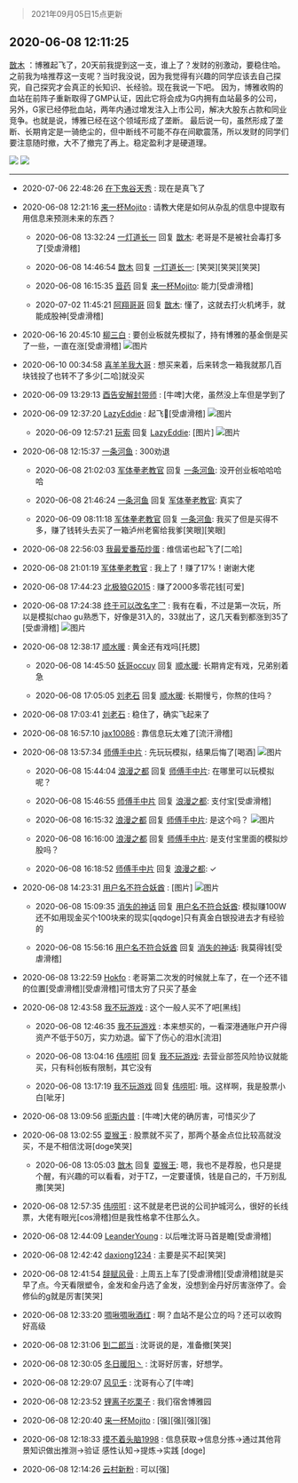 > 2021年09月05日15点更新
<link rel="stylesheet" href="https://cdn.jsdelivr.net/gh/taotie6/sampleJSON@main/css/photo_show.css">


 ## 2020-06-08 12:11:25 

 [㪚木](https://www.coolapk.com/feed/19401191?shareKey=OWEzMjAzYzlmMDI4NjEzMTc1NTk~) ：博雅起飞了，20天前我提到这一支，谁上了？发财的别激动，要稳住哈。
之前我为啥推荐这一支呢？当时我没说，因为我觉得有兴趣的同学应该去自己探究，自己探究才会真正的长知识、长经验。现在我说一下吧。
因为，博雅收购的血站在前阵子重新取得了GMP认证，因此它将会成为G内拥有血站最多的公司<!--break-->，另外，G家已经停批血站，两年内通过增发注入上市公司，解决大股东占款和同业竞争。也就是说，博雅已经在这个领域形成了垄断。
最后说一句，虽然形成了垄断、长期肯定是一骑绝尘的，但中断线不可能不存在间歇震荡，所以发财的同学们要注意随时撤，大不了撤完了再上。稳定盈利才是硬道理。 

<div class="album">
<img class="img-item" src="https://image.coolapk.com/feed/2020/0608/12/1081091_c2635bc9_9484_2299@1080x1741.jpeg" />
<img class="img-item" src="https://image.coolapk.com/feed/2020/0608/12/1081091_e17277b8_9484_2301@1080x1331.png" />
</div>

 ------- 

- 2020-07-06 22:48:26 [在下鬼谷天秀](uid=1463562) : 现在是真飞了 

- 2020-06-08 12:21:16 [来一杯Mojito](uid=718339) : 请教大佬是如何从杂乱的信息中提取有用信息来预测未来的东西？ 

    - 2020-06-08 13:32:24 [一灯道长一](uid=2901910) 回复 [㪚木](uid=1081091): 老哥是不是被社会毒打多了[受虐滑稽] 

    - 2020-06-08 14:46:54 [㪚木](uid=1081091) 回复 [一灯道长一](uid=2901910): [笑哭][笑哭][笑哭] 

    - 2020-06-08 16:15:35 [音药](uid=1025660) 回复 [来一杯Mojito](uid=718339): 能力[受虐滑稽] 

    - 2020-07-02 11:45:21 [阿翔哥哥](uid=2713706) 回复 [㪚木](uid=1081091): 懂了，这就去打火机烤手，就能成股神[受虐滑稽] 

- 2020-06-16 20:45:10 [柳三白](uid=1713328) : 要创业板就先模拟了，持有博雅的基金倒是买了一些，一直在涨[受虐滑稽] ![图片](https://image.coolapk.com/feed/2020/0616/20/1713328_ed09e610_1509_2631@1080x293.jpeg)

- 2020-06-10 00:34:58 [喜羊羊我大哥](uid=1474279) : 想买来着，后来转念一箱我就那几百块钱投了也转不了多少[二哈]就没买 

- 2020-06-09 13:29:13 [酉告安解封带师](uid=1199540) : [牛啤]大佬，虽然没上车但是学到了 

- 2020-06-09 12:37:20 [LazyEddie](uid=1254742) : 起飞🛫️[受虐滑稽] ![图片](https://image.coolapk.com/feed/2020/0609/12/1254742_7439_2958@828x1792.jpg)

    - 2020-06-09 12:57:21 [玩索](uid=1068897) 回复 [LazyEddie](uid=1254742): [图片] ![图片](https://image.coolapk.com/feed/2020/0609/12/1068897_02def7e5_8640_7425@1440x3120.jpeg)

- 2020-06-08 12:15:37 [一条河鱼](uid=1797408) : 300劝退 

    - 2020-06-08 21:02:03 [军体拳老教官](uid=2044950) 回复 [一条河鱼](uid=1797408): 没开创业板哈哈哈哈 

    - 2020-06-08 21:46:24 [一条河鱼](uid=1797408) 回复 [军体拳老教官](uid=2044950): 真实了 

    - 2020-06-09 08:11:18 [军体拳老教官](uid=2044950) 回复 [一条河鱼](uid=1797408): 我买了但是买得不多，赚了钱转头去买了一箱泸州老窖给我爹[笑眼][笑眼] 

- 2020-06-08 22:56:03 [我最爱番茄炒蛋](uid=1277550) : 维信诺也起飞了[二哈] 

- 2020-06-08 21:01:19 [军体拳老教官](uid=2044950) : 我上了！赚了17%！谢谢大佬 

- 2020-06-08 17:44:23 [北极狼G2015](uid=1022608) : 赚了2000多零花钱[可爱] 

- 2020-06-08 17:24:38 [终于可以改名字乛](uid=1560563) : 我有在看，不过是第一次玩，所以是模拟chao gu熟悉下，好像是31入的，33就出了，这几天看到都涨到35了[受虐滑稽] ![图片](https://image.coolapk.com/feed/2020/0608/17/1560563_6ac44154_8277_8186@1080x2340.jpeg)

- 2020-06-08 12:38:17 [顺水暖](uid=2030768) : 黄金还有戏吗[托腮] 

    - 2020-06-08 14:45:50 [妖哥occuy](uid=1388591) 回复 [顺水暖](uid=2030768): 长期肯定有戏，兄弟别着急 

    - 2020-06-08 17:05:05 [刘老石](uid=2738848) 回复 [顺水暖](uid=2030768): 长期慢亏，你熬的住吗？ 

- 2020-06-08 17:03:41 [刘老石](uid=2738848) : 稳住了，确实飞起来了 

- 2020-06-08 16:57:10 [jax10086](uid=797822) : 靠信息玩太难了[流汗滑稽] 

- 2020-06-08 13:57:34 [师傅手中片](uid=1467971) : 先玩玩模拟，结果后悔了[喝酒] ![图片](https://image.coolapk.com/feed/2020/0608/13/1467971_18cc8652_5853_8223@1080x2340.jpeg)

    - 2020-06-08 15:44:04 [浪漫之都](uid=547643) 回复 [师傅手中片](uid=1467971): 在哪里可以玩模拟呢？ 

    - 2020-06-08 15:46:55 [师傅手中片](uid=1467971) 回复 [浪漫之都](uid=547643): 支付宝[受虐滑稽] 

    - 2020-06-08 16:15:32 [浪漫之都](uid=547643) 回复 [师傅手中片](uid=1467971): 是这个吗？ ![图片](https://image.coolapk.com/feed/2020/0608/16/547643_d2aeb682_4131_7566@1080x2160.jpeg)

    - 2020-06-08 16:16:00 [浪漫之都](uid=547643) 回复 [师傅手中片](uid=1467971): 是支付宝里面的模拟炒股吗？ 

    - 2020-06-08 16:18:52 [师傅手中片](uid=1467971) 回复 [浪漫之都](uid=547643): ✓ 

- 2020-06-08 14:23:31 [用户名不符合妖酋](uid=1105274) : [图片] ![图片](https://image.coolapk.com/feed/2020/0608/14/1105274_d51eac57_7410_5069@1080x2160.jpeg)

    - 2020-06-08 15:09:35 [消失的神话](uid=880762) 回复 [用户名不符合妖酋](uid=1105274): 模拟赚100W还不如用现金买个100块来的现实[qqdoge]只有真金白银投进去才有经验的 

    - 2020-06-08 15:56:16 [用户名不符合妖酋](uid=1105274) 回复 [消失的神话](uid=880762): 我莫得钱[受虐滑稽] 

- 2020-06-08 13:22:59 [Hokfo](uid=2006127) : 老哥第二次发的时候就上车了，在一个还不错的位置[受虐滑稽][受虐滑稽]可惜太穷了只买了基金 

- 2020-06-08 12:43:58 [我不玩游戏](uid=3058829) : 这个一般人买不了吧[黑线] 

    - 2020-06-08 12:46:35 [我不玩游戏](uid=3058829) : 本来想买的，一看深港通账户开户得资产不低于50万，实力劝退。留下了伤心的泪水[流泪] 

    - 2020-06-08 13:04:16 [伟唠咑](uid=488448) 回复 [我不玩游戏](uid=3058829): 去营业部签风险协议就能买，只有科创板有限制，其它没有 

    - 2020-06-08 13:17:19 [我不玩游戏](uid=3058829) 回复 [伟唠咑](uid=488448): 哦。这样啊，我是股票小白[呲牙] 

- 2020-06-08 13:09:56 [呃斯内普](uid=3032124) : [牛啤]大佬的确厉害，可惜买少了 

- 2020-06-08 13:02:55 [耍猴王](uid=2055455) : 股票就不买了，那两个基金点位比较高就没买，不是不相信沈哥[doge笑哭] 

    - 2020-06-08 13:05:03 [㪚木](uid=1081091) 回复 [耍猴王](uid=2055455): 嗯，我也不是荐股，也只是提个醒，有兴趣的可以看看，对于TZ，一定要谨慎，钱是自己的，千万别乱撒[笑哭] 

- 2020-06-08 12:57:35 [伟唠咑](uid=488448) : 这不就是老巴说的公司护城河么，很好的长线票，大佬有眼光[cos滑稽]但是我性格拿不住那么久。 

- 2020-06-08 12:44:09 [LeanderYoung](uid=3276804) : 以后唯沈哥马首是瞻[受虐滑稽] 

- 2020-06-08 12:42:42 [daxiong1234](uid=293333) : 主要是买不起[笑哭] 

- 2020-06-08 12:41:54 [辞赋风骨](uid=875865) : 上周五上车了[受虐滑稽][受虐滑稽]就是买早了点。今天看限塑令，金发和金丹选了金发，没想到金丹好厉害涨停了。会修仙的g就是厉害[笑哭] 

- 2020-06-08 12:33:20 [啁啾啁啾酒红](uid=2843932) : 啊？血站不是公立的吗？还可以收购好高级 

- 2020-06-08 12:31:06 [到二郎当](uid=3513273) : 沈哥说的是，准备撤[笑哭] 

- 2020-06-08 12:30:05 [冬日暖阳丶](uid=3291610) : 沈哥好厉害，好想学。 

- 2020-06-08 12:29:07 [风见壬](uid=1512297) : 沈哥有心了[牛啤] 

- 2020-06-08 12:23:52 [锂离子吃栗子](uid=701074) : 我们宿舍博雅园 

- 2020-06-08 12:20:40 [来一杯Mojito](uid=718339) : [强][强][强][强] 

- 2020-06-08 12:18:33 [摸不着头脑1998](uid=803914) : 信息获取→信息分拣→通过其他背景知识做出推测→验证
感性认知→提炼→实践
[doge] 

- 2020-06-08 12:14:26 [云村新粉](uid=809098) : 可以[强] 

